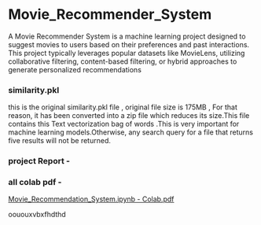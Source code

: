# Movie_Recommender_System
A Movie Recommender System is a machine learning project designed to suggest movies to users based on their preferences and past interactions. This project typically leverages popular datasets like MovieLens, utilizing collaborative filtering, content-based filtering, or hybrid approaches to generate personalized recommendations

### similarity.pkl
this is the original similarity.pkl file , original file size is 175MB , For that reason, it has been converted into a zip file which reduces its size.This file contains this Text vectorization bag of words .This is very important for machine learning models.Otherwise, any search query for a file that returns five results will not be returned.

### project Report -


### all colab pdf - 
[Movie_Recommendation_System.ipynb - Colab.pdf](https://github.com/user-attachments/files/20184723/Movie_Recommendation_System.ipynb.-.Colab.pdf)



oououxvbxfhdthd
